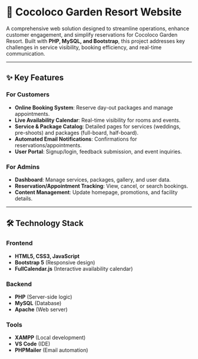 # 🌿 Cocoloco Garden Resort Website

A comprehensive web solution designed to streamline operations, enhance customer engagement, and simplify reservations for Cocoloco Garden Resort. Built with **PHP, MySQL, and Bootstrap**, this project addresses key challenges in service visibility, booking efficiency, and real-time communication.

---

## ✨ Key Features
### For Customers
- **Online Booking System**: Reserve day-out packages and manage appointments.
- **Live Availability Calendar**: Real-time visibility for rooms and events.
- **Service & Package Catalog**: Detailed pages for services (weddings, pre-shoots) and packages (full-board, half-board).
- **Automated Email Notifications**: Confirmations for reservations/appointments.
- **User Portal**: Signup/login, feedback submission, and event inquiries.

### For Admins
- **Dashboard**: Manage services, packages, gallery, and user data.
- **Reservation/Appointment Tracking**: View, cancel, or search bookings.
- **Content Management**: Update homepage, promotions, and facility details.

---

## 🛠️ Technology Stack
### Frontend
- **HTML5, CSS3, JavaScript**  
- **Bootstrap 5** (Responsive design)  
- **FullCalendar.js** (Interactive availability calendar)  

### Backend
- **PHP** (Server-side logic)  
- **MySQL** (Database)  
- **Apache** (Web server)  

### Tools
- **XAMPP** (Local development)  
- **VS Code** (IDE)  
- **PHPMailer** (Email automation)  
